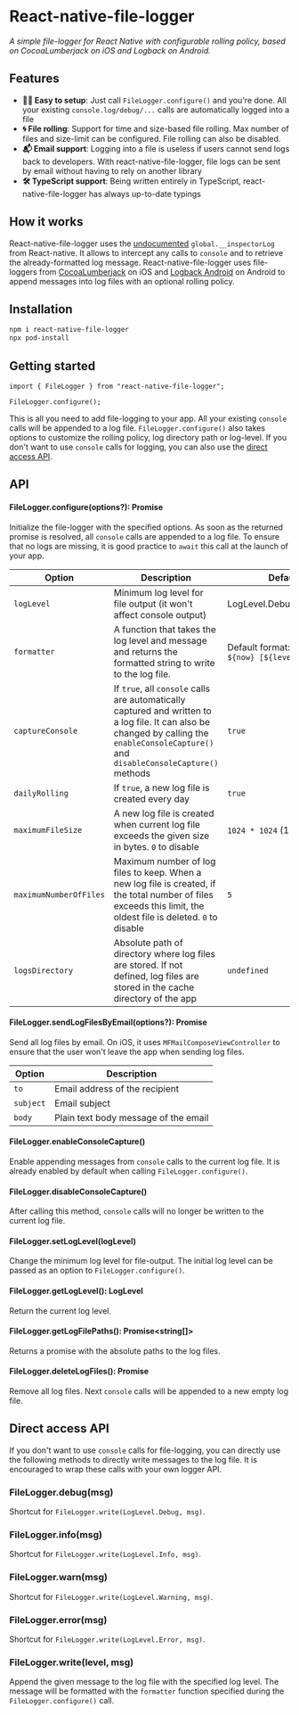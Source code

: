 # React-native-file-logger

_A simple file-logger for React Native with configurable rolling policy, based on CocoaLumberjack on iOS and Logback on Android._

## Features
* **💆‍♂️ Easy to setup**: Just call `FileLogger.configure()` and you're done. All your existing `console.log/debug/...` calls are automatically logged into a file
* **🌀 File rolling**: Support for time and size-based file rolling. Max number of files and size-limit can be configured. File rolling can also be disabled.
* **📬 Email support**: Logging into a file is useless if users cannot send logs back to developers. With react-native-file-logger, file logs can be sent by email without having to rely on another library
* **🛠 TypeScript support**: Being written entirely in TypeScript, react-native-file-logger has always up-to-date typings

## How it works
React-native-file-logger uses the [undocumented](https://github.com/facebook/react-native/blob/3c9e5f1470c91ff8a161d8e248cf0a73318b1f40/Libraries/polyfills/console.js#L433) `global.__inspectorLog` from React-native. It allows to intercept any calls to `console` and to retrieve the already-formatted log message. React-native-file-logger uses file-loggers from [CocoaLumberjack](https://github.com/CocoaLumberjack/CocoaLumberjack) on iOS and [Logback Android](https://github.com/tony19/logback-android) on Android to append messages into log files with an optional rolling policy.

## Installation

```sh
npm i react-native-file-logger
npx pod-install
```

## Getting started

```
import { FileLogger } from "react-native-file-logger";

FileLogger.configure();
```

This is all you need to add file-logging to your app. All your existing `console` calls will be appended to a log file. `FileLogger.configure()` also takes options to customize the rolling policy, log directory path or log-level. If you don't want to use `console` calls for logging, you can also use the [direct access API](#direct-access-api).

## API

#### FileLogger.configure(options?): Promise

Initialize the file-logger with the specified options. As soon as the returned promise is resolved, all `console` calls are appended to a log file. To ensure that no logs are missing, it is good practice to `await` this call at the launch of your app.

| Option | Description | Default |
| --- | --- | --- |
| `logLevel` | Minimum log level for file output (it won't affect console output) | LogLevel.Debug |
| `formatter` | A function that takes the log level and message and returns the formatted string to write to the log file. | Default format: `${now} [${level}]  ${msg}` |
| `captureConsole` | If `true`, all `console` calls are automatically captured and written to a log file. It can also be changed by calling the `enableConsoleCapture()` and `disableConsoleCapture()` methods  | `true` |
| `dailyRolling` | If `true`, a new log file is created every day | `true` |
| `maximumFileSize` | A new log file is created when current log file exceeds the given size in bytes. `0` to disable | `1024 * 1024` (1MB) |
| `maximumNumberOfFiles` | Maximum number of log files to keep. When a new log file is created, if the total number of files exceeds this limit, the oldest file is deleted. `0` to disable | `5` |
| `logsDirectory` | Absolute path of directory where log files are stored. If not defined, log files are stored in the cache directory of the app | `undefined` |

#### FileLogger.sendLogFilesByEmail(options?): Promise

Send all log files by email. On iOS, it uses `MFMailComposeViewController` to ensure that the user won't leave the app when sending log files.

| Option | Description |
| --- | --- |
| `to` | Email address of the recipient |
| `subject` | Email subject |
| `body` | Plain text body message of the email |

#### FileLogger.enableConsoleCapture()

Enable appending messages from `console` calls to the current log file. It is already enabled by default when calling `FileLogger.configure()`.

#### FileLogger.disableConsoleCapture()

After calling this method, `console` calls will no longer be written to the current log file.

#### FileLogger.setLogLevel(logLevel)

Change the minimum log level for file-output. The initial log level can be passed as an option to `FileLogger.configure()`.

#### FileLogger.getLogLevel(): LogLevel

Return the current log level.

#### FileLogger.getLogFilePaths(): Promise<string[]>

Returns a promise with the absolute paths to the log files.

#### FileLogger.deleteLogFiles(): Promise

Remove all log files. Next `console` calls will be appended to a new empty log file.

## Direct access API

If you don't want to use `console` calls for file-logging, you can directly use the following methods to directly write messages to the log file. It is encouraged to wrap these calls with your own logger API.

### FileLogger.debug(msg)

Shortcut for `FileLogger.write(LogLevel.Debug, msg)`.

### FileLogger.info(msg)

Shortcut for `FileLogger.write(LogLevel.Info, msg)`.

### FileLogger.warn(msg)

Shortcut for `FileLogger.write(LogLevel.Warning, msg)`.

### FileLogger.error(msg)

Shortcut for `FileLogger.write(LogLevel.Error, msg)`.

### FileLogger.write(level, msg)

Append the given message to the log file with the specified log level. The message will be formatted with the `formatter` function specified during the `FileLogger.configure()` call.

